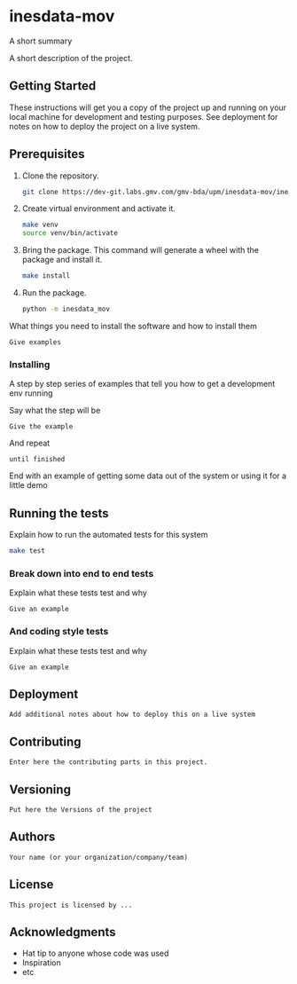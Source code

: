 inesdata-mov
==============================


A short summary

A short description of the project.

## Getting Started

These instructions will get you a copy of the project up and running on your local machine for development and testing purposes. See deployment for notes on how to deploy the project on a live system.

## Prerequisites

1. Clone the repository.

    ```bash
    git clone https://dev-git.labs.gmv.com/gmv-bda/upm/inesdata-mov/inesdata-mov.git
    ```

2. Create virtual environment and activate it.

    ```bash
    make venv
    source venv/bin/activate
    ```

3. Bring the package. This command will generate a wheel with the package and install it.

   ```bash
   make install
   ```

4. Run the package.
   
   ```bash
   python -m inesdata_mov
   ```

What things you need to install the software and how to install them

```
Give examples
```

### Installing

A step by step series of examples that tell you how to get a development env running

Say what the step will be

```
Give the example
```

And repeat

```
until finished
```

End with an example of getting some data out of the system or using it for a little demo

## Running the tests

Explain how to run the automated tests for this system


```bash
make test
```

### Break down into end to end tests

Explain what these tests test and why

```
Give an example
```

### And coding style tests

Explain what these tests test and why

```
Give an example
```

## Deployment

```
Add additional notes about how to deploy this on a live system
```

## Contributing

```
Enter here the contributing parts in this project.
```

## Versioning

```
Put here the Versions of the project
```

## Authors

```
Your name (or your organization/company/team)
```

## License

```
This project is licensed by ...
```

## Acknowledgments

* Hat tip to anyone whose code was used
* Inspiration
* etc